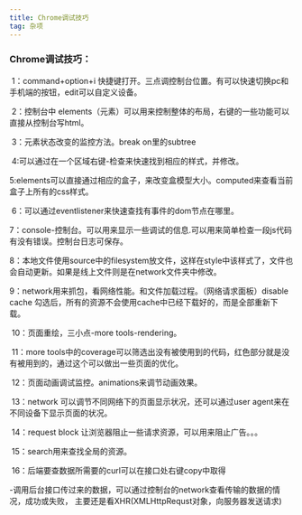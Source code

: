 ```yaml
---
title: Chrome调试技巧
tag: 杂项
---
```


### Chrome调试技巧：

​    1：command+option+i 快捷键打开。三点调控制台位置。有可以快速切换pc和手机端的按钮，edit可以自定义设备。

​    2：控制台中 elements（元素）可以用来控制整体的布局，右键的一些功能可以直接从控制台写html。

​    3：元素状态改变的监控方法。break on里的subtree

​    4:可以通过在一个区域右键-检查来快速找到相应的样式，并修改。

​    5:elements可以直接通过相应的盒子，来改变盒模型大小。computed来查看当前盒子上所有的css样式。

​    6：可以通过eventlistener来快速查找有事件的dom节点在哪里。

​    7：console-控制台。可以用来显示一些调试的信息.可以用来简单检查一段js代码有没有错误。控制台日志可保存。

​    8：本地文件使用source中的filesystem放文件，这样在style中该样式了，文件也会自动更新。如果是线上文件则是在network文件夹中修改。

​    9：network用来抓包，看网络性能。和文件加载过程。（网络请求面板）disable cache 勾选后，所有的资源不会使用cache中已经下载好的，而是全部重新下载。

​    10：页面重绘，三小点-more tools-rendering。

​    11：more tools中的coverage可以筛选出没有被使用到的代码，红色部分就是没有被用到的，通过这个可以做出一些页面的优化。

​    12：页面动画调试监控。animations来调节动画效果。

​    13：network 可以调节不同网络下的页面显示状况，还可以通过user agent来在不同设备下显示页面的状况。

​    14：request block 让浏览器阻止一些请求资源，可以用来阻止广告。。。

​    15：search用来查找全局的资源。

​	16：后端要查数据所需要的curl可以在接口处右键copy中取得

-调用后台接口传过来的数据，可以通过控制台的network查看传输的数据的情况，成功或失败， 主要还是看XHR(XMLHttpRequst对象，向服务器发送请求)